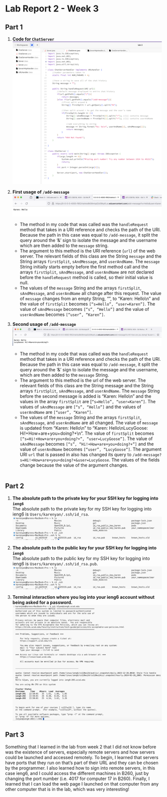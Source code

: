 # Lab Report 2 - Week 3

## Part 1
1. **Code for `ChatServer`**
   ![Image](ChatServer_Code.png)
   
2. **First usage of `/add-message`**
   ![Image](first_message_chat_server.png)
   * The method in my code that was called was the `handleRequest` method that takes in a
     URI reference and checks the path of the URI. Because the path in this case was equal
     to `/add-message`, it split the query around the ‘&’ sign to isolate the message and
     the username which are then added to the `message` string.
   * The argument to this method is the URI reference (`url`) of the web server. The relevant
     fields of this class are the String `message` and the String arrays `firstSplit`,
     `sAndMessage`, and `userAndName`. The `message` String initially starts empty before the
     first method call and the arrays `firstSplit`, `sAndMessage`, and `userAndName` are not
     declared before the `handleRequest` method is called, so their initial value is null.
   * The values of the `message` String and the arrays `firstSplit`, `sAndMessage`, and
     `userAndName` all change after this request. The value of `message` changes from an empty
     String, “”, to “Karen: Hello\n” and the value of `firstSplit` becomes `[“s=Hello”, “user=Karen”]`.
     The value of `sAndMessage` becomes `[“s”, “Hello”]` and the value of `userAndName`
     becomes `[“user”, “Karen”]`.  <br>
     
3. **Second usage of `/add-message`**
   ![Image](second_message_chat_server.png)
   * The method in my code that was called was the `handleRequest` method that takes in a
     URI reference and checks the path of the URI. Because the path in this case was equal
     to `/add-message`, it split the query around the ‘&’ sign to isolate the message and
     the username, which are then added to the `message` String.
   * The argument to this method is the url of the web server. The relevant fields of this
     class are the String message and the String arrays `firstSplit`, `sAndMessage`, and `userAndName`.
     The `message` String before the second message is added is “Karen: Hello\n” and the values
     in the array `firstSplit` are [`“s=Hello”, “user=Karen”]`. The values of `sAndMessage` are
     `[“s”, “Hello”]` and the values of `userAndName` are `[“user”, “Karen”]`.
   * The values of the `message` String and the arrays `firstSplit`, `sAndMessage`, and `userAndName` 
     are all changed. The value of `message` is updated from “Karen: Hello\n” to
     “Karen: Hello\nLucyGoose: Hi!+How+are+you+doing?+\n”. The value of `firstSplit` becomes
     `[“s=Hi!+How+are+you+doing?+”, “user=LucyGoose”]`. The value of `sAndMessage` becomes
     `[“s”, “Hi!+How+are+you+doing?+”]` and the value of `userAndName` becomes `[“user”, “LucyGoose”]`.
     The argument URI `url` that is passed in also has changed its query to
     `/add-message?s=Hi!+How+are+you+doing?+&user=LucyGoose`. The values of the fields change
     because the value of the argument changes. 
     <br>
     <br>

## Part 2
1. **The absolute path to the private key for your SSH key for logging into `ieng6`**  <br>
   The absolute path to the private key for my SSH key for logging into ieng6 is `Users/karenyan/.ssh/id_rsa`. 
![Image](ssh_path.png)

2. **The absolute path to the public key for your SSH key for logging into `ieng6`**  <br>
The absolute path to the public key for my SSH key for logging into ieng6 is `Users/karenyan/.ssh/id_rsa.pub`.
   ![Image](ssh_path.png)
   
3. **Terminal interaction where you log into your ieng6 account without being asked for a password.**
![Image](ieng6_server.png)
   <br>
   
## Part 3
Something that I learned in the lab from week 2 that I did not know before was the existence of servers, especially remote servers and how servers could be launched and accessed remotely. To begin, I learned that servers have ports that they run on that’s part of their URL and they can be chosen by the programmer. I also learned how to sign into remote servers, in this case ieng6, and I could access the different machines in B260, just by changing the port number (i.e. 4017 for computer 17 in B260). Finally, I learned that I can load the web page I launched on that computer from any other computer that is in the lab, which was very interesting!



   
